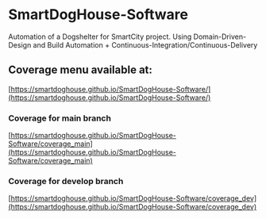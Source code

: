# SmartDogHouse-Software
Automation of a Dogshelter for SmartCity project. 
Using Domain-Driven-Design and Build Automation + Continuous-Integration/Continuous-Delivery
## Coverage menu available at: 
[https://smartdoghouse.github.io/SmartDogHouse-Software/](https://smartdoghouse.github.io/SmartDogHouse-Software/)
### Coverage for main branch
[https://smartdoghouse.github.io/SmartDogHouse-Software/coverage_main](https://smartdoghouse.github.io/SmartDogHouse-Software/coverage_main)

### Coverage for develop branch
[https://smartdoghouse.github.io/SmartDogHouse-Software/coverage_dev](https://smartdoghouse.github.io/SmartDogHouse-Software/coverage_dev)

